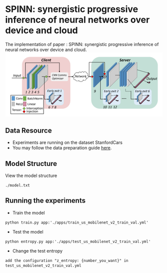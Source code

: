 # SPINN: synergistic progressive inference of neural networks over device and cloud

The implementation of paper : SPINN: synergistic progressive inference of neural networks over device and cloud.
![img_spinn](../assets/img/spinn.png)

## Data Resource
* Experiments are running on the dataset StanfordCars
* You may follow the data preparation guide [here](https://ai.stanford.edu/~jkrause/cars/car_dataset.html).
  
## Model Structure
View the model structure
```
./model.txt
```

## Running the experiments
* Train the model
```
python train.py app:'./apps/train_us_mobilenet_v2_train_val.yml'
```
* Test the model
```
python entropy.py app:'./apps/test_us_mobilenet_v2_train_val.yml'
```
* Change the test entropy
```
add the configuration "z_entropy: {number_you_want}" in test_us_mobilenet_v2_train_val.yml
```
